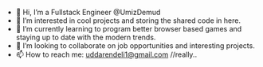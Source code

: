 - 👋 Hi, I’m a Fullstack Engineer @UmizDemud
- 👀 I’m interested in cool projects and storing the shared code in here. 
- 🌱 I’m currently learning to program better browser based games and staying up to date with the modern trends.
- 💞️ I’m looking to collaborate on job opportunities and interesting projects.
- 📫 How to reach me: uddarendeli1@gmail.com //really..

<!---
UmizDemud/UmizDemud is a ✨ special ✨ repository because its `README.md` (this file) appears on your GitHub profile.
You can click the Preview link to take a look at your changes.
--->
